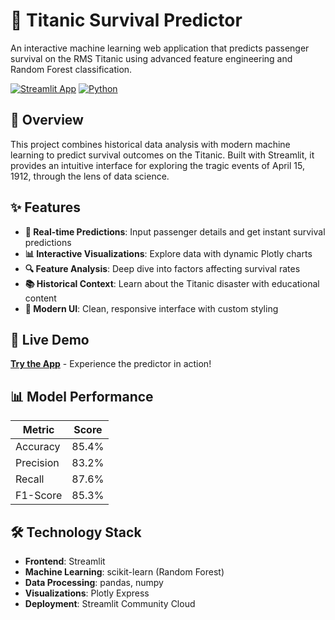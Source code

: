 # 🚢 Titanic Survival Predictor

An interactive machine learning web application that predicts passenger survival on the RMS Titanic using advanced feature engineering and Random Forest classification.

[![Streamlit App](https://static.streamlit.io/badges/streamlit_badge_black_white.svg)](https://akathedeveloper-titanic.streamlit.app/)
[![Python](https://img.shields.io/badge/Python-3.8+-blue.svg)](https://www.python.org/downloads/)

## 🎯 Overview

This project combines historical data analysis with modern machine learning to predict survival outcomes on the Titanic. Built with Streamlit, it provides an intuitive interface for exploring the tragic events of April 15, 1912, through the lens of data science.

## ✨ Features

- **🎯 Real-time Predictions**: Input passenger details and get instant survival predictions
- **📊 Interactive Visualizations**: Explore data with dynamic Plotly charts
- **🔍 Feature Analysis**: Deep dive into factors affecting survival rates
- **📚 Historical Context**: Learn about the Titanic disaster with educational content
- **🎨 Modern UI**: Clean, responsive interface with custom styling

## 🚀 Live Demo

**[Try the App](https://akathedeveloper-titanic.streamlit.app/)** - Experience the predictor in action!

## 📊 Model Performance

| Metric | Score |
|--------|-------|
| Accuracy | 85.4% |
| Precision | 83.2% |
| Recall | 87.6% |
| F1-Score | 85.3% |

## 🛠️ Technology Stack

- **Frontend**: Streamlit
- **Machine Learning**: scikit-learn (Random Forest)
- **Data Processing**: pandas, numpy
- **Visualizations**: Plotly Express
- **Deployment**: Streamlit Community Cloud
